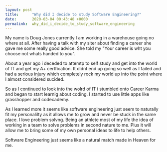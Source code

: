 ```yaml
---
layout: post
title:      "Why did I decide to study Software Engineering?"
date:       2020-03-04 00:43:48 +0000
permalink:  why_did_i_decide_to_study_software_engineering
---
```




My name is Doug Jones currently I am working in a warehouse going no where at all. After having a talk with my siter about finding a career she gave me some really good advice. She told my "Your career is wht you choose not whats handed to you". 

About a year ago i deceded to attemtp to self study and get into the world of IT and get my A+ certfication. It didnt end up going so well as I failed and had a serious injury which completely rock my world up into the point where I almost considered sucided.

So as I continued to look into the wolrd of IT i stumbled onto Career Karma and began to start learnig about coding. I started to use little apps like grasshopper and codecademy.

As I learned more it seems like software engineering just seem to naturally fit my personalilty as it allows me to grow and never be stuck in the same place. I love problem solvng. Being an athlete most of my life the idea of working in a team to solve problems in second nature to me. Plus it will allow me to bring some of my own personal ideas to life to help others. 

Software Engineering just seems like a natural match made in Heaven for me. 
